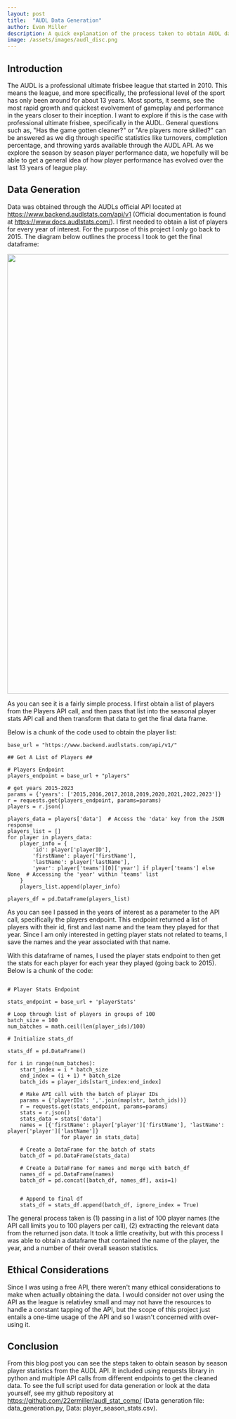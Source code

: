 ```yaml
---
layout: post
title:  "AUDL Data Generation"
author: Evan Miller
description: A quick explanation of the process taken to obtain AUDL data specific to year by year player statistics
image: /assets/images/audl_disc.png
---
```


## Introduction

The AUDL is a professional ultimate frisbee league that started in 2010. This means the league, and more specifically, the professional level of the sport has only been around for about 13 years. Most sports, it seems, see the most rapid growth and quickest evolvement of gameplay and performance in the years closer to their inception. I want to explore if this is the case with professional ultimate frisbee, specifically in the AUDL. General questions such as, "Has the game gotten cleaner?" or "Are players more skilled?" can be answered as we dig through specific statistics like turnovers, completion percentage, and throwing yards available through the AUDL API. As we explore the season by season player performance data, we hopefully will be able to get a general idea of how player performance has evolved over the last 13 years of league play.

## Data Generation

Data was obtained through the AUDLs official API located at <a href="https://www.backend.audlstats.com/api/v1" target="_blank">https://www.backend.audlstats.com/api/v1</a> (Official documentation is found at <a href="https://www.docs.audlstats.com/" target="_blank">https://www.docs.audlstats.com/</a>). I first needed to obtain a list of players for every year of interest. For the purpose of this project I only go back to 2015. The diagram below outlines the process I took to get the final dataframe:

<img src="{{site.url}}/{{site.baseurl}}/assets/images/Flowcharts.png" alt="" style="width:1000px;"/>

As you can see it is a fairly simple process. I first obtain a list of players from the Players API call, and then pass that list into the seasonal player stats API call and then transform that data to get the final data frame.

Below is a chunk of the code used to obtain the player list:

```
base_url = "https://www.backend.audlstats.com/api/v1/"

## Get A List of Players ##

# Players Endpoint
players_endpoint = base_url + "players"

# get years 2015-2023
params = {'years': ['2015,2016,2017,2018,2019,2020,2021,2022,2023']}
r = requests.get(players_endpoint, params=params)
players = r.json()

players_data = players['data']  # Access the 'data' key from the JSON response
players_list = []
for player in players_data:
    player_info = {
        'id': player['playerID'],
        'firstName': player['firstName'],
        'lastName': player['lastName'],
        'year': player['teams'][0]['year'] if player['teams'] else None  # Accessing the 'year' within 'teams' list
    }
    players_list.append(player_info)

players_df = pd.DataFrame(players_list)

```

As you can see I passed in the years of interest as a parameter to the API call, specifically the players endpoint. This endpoint returned a list of players with their id, first and last name and the team they played for that year. Since I am only interested in getting player stats not related to teams, I save the names and the year associated with that name. 

With this dataframe of names, I used the player stats endpoint to then get the stats for each player for each year they played (going back to 2015). Below is a chunk of the code: 

```

# Player Stats Endpoint

stats_endpoint = base_url + 'playerStats'

# Loop through list of players in groups of 100
batch_size = 100
num_batches = math.ceil(len(player_ids)/100)

# Initialize stats_df

stats_df = pd.DataFrame()

for i in range(num_batches):
    start_index = i * batch_size
    end_index = (i + 1) * batch_size
    batch_ids = player_ids[start_index:end_index]

    # Make API call with the batch of player IDs
    params = {'playerIDs': ','.join(map(str, batch_ids))}
    r = requests.get(stats_endpoint, params=params)
    stats = r.json()
    stats_data = stats['data']
    names = [{'firstName': player['player']['firstName'], 'lastName': player['player']['lastName']} 
                 for player in stats_data]
        
    # Create a DataFrame for the batch of stats
    batch_df = pd.DataFrame(stats_data)
        
    # Create a DataFrame for names and merge with batch_df
    names_df = pd.DataFrame(names)
    batch_df = pd.concat([batch_df, names_df], axis=1)


    # Append to final df
    stats_df = stats_df.append(batch_df, ignore_index = True)

```

The general process taken is (1) passing in a list of 100 player names (the API call limits you to 100 players per call), (2) extracting the relevant data from the returned json data. It took a little creativity, but with this process I was able to obtain a dataframe that contained the name of the player, the year, and a number of their overall season statistics.

## Ethical Considerations

Since I was using a free API, there weren't many ethical considerations to make when actually obtaining the data. I would consider not over using the API as the league is relativley small and may not have the resources to handle a constant tapping of the API, but the scope of this project just entails a one-time usage of the API and so I wasn't concerned with over-using it. 

## Conclusion

From this blog post you can see the steps taken to obtain season by season player statistics from the AUDL API. It included using requests library in python and multiple API calls from different endpoints to get the cleaned data. To see the full script used for data generation or look at the data yourself, see my github repository at <a href="https://github.com/22ermiller/audl_stat_comp/" target="_blank">https://github.com/22ermiller/audl_stat_comp/</a> (Data generation file: data_generation.py, Data: player_season_stats.csv). 